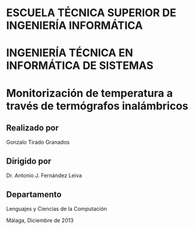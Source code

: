 ESCUELA TÉCNICA SUPERIOR DE INGENIERÍA INFORMÁTICA
==================================================

INGENIERÍA TÉCNICA EN INFORMÁTICA DE SISTEMAS
=============================================

Monitorización de temperatura a través de termógrafos inalámbricos
==================================================================


Realizado por
-------------
Gonzalo Tirado Granados


Dirigido por
------------
Dr. Antonio J. Fernández Leiva


Departamento
------------
Lenguajes y Ciencias de la Computación



Málaga, Diciembre de 2013

